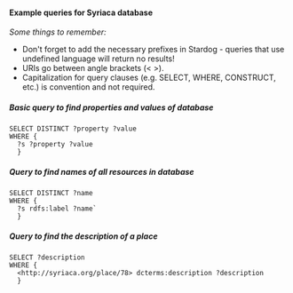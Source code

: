 #### Example queries for Syriaca database

_Some things to remember:_
* Don't forget to add the necessary prefixes in Stardog - queries that use undefined language will return no results!
* URIs go between angle brackets (< >).
* Capitalization for query clauses (e.g. SELECT, WHERE, CONSTRUCT, etc.) is convention and not required.

##### Basic query to find properties and values of database

```
SELECT DISTINCT ?property ?value
WHERE {
  ?s ?property ?value
  }
```


##### Query to find names of all resources in database

```
SELECT DISTINCT ?name
WHERE {
  ?s rdfs:label ?name`
  }
```

##### Query to find the description of a place

```
SELECT ?description
WHERE {
  <http://syriaca.org/place/78> dcterms:description ?description
  }
```

